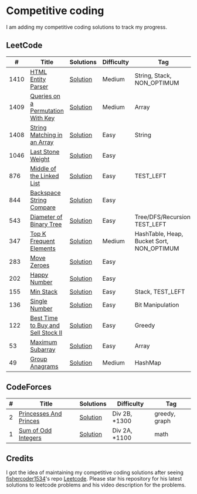 # Competitive coding
I am adding my competitive coding solutions to track my progress. 

## LeetCode

|  #  |      Title     |   Solutions   | Difficulty  | Tag                   
|-----|----------------|---------------|-------------|-------------
|1410|[HTML Entity Parser](https://leetcode.com/problems/html-entity-parser/)|[Solution](../master/src/main/java/com/pacificlion/leetcode/_1410.java) |Medium|String, Stack, NON_OPTIMUM|
|1409|[Queries on a Permutation With Key](https://leetcode.com/problems/queries-on-a-permutation-with-key/)|[Solution](../master/src/main/java/com/pacificlion/leetcode/_1409.java) |Medium|Array|
|1408|[String Matching in an Array](https://leetcode.com/problems/string-matching-in-an-array/)|[Solution](../master/src/main/java/com/pacificlion/leetcode/_1408.java) |Easy|String|
|1046|[Last Stone Weight](https://leetcode.com/problems/last-stone-weight/)|[Solution](../master/src/main/java/com/pacificlion/leetcode/_1046.java) |Easy||
|876|[Middle of the Linked List](https://leetcode.com/problems/middle-of-the-linked-list/)|[Solution](../master/src/main/java/com/pacificlion/leetcode/_876.java) |Easy|TEST_LEFT
|844|[Backspace String Compare](https://leetcode.com/problems/backspace-string-compare/)|[Solution](../master/src/main/java/com/pacificlion/leetcode/_844.java) |Easy|
|543|[Diameter of Binary Tree](https://leetcode.com/problems/diameter-of-binary-tree/)|[Solution](../master/src/main/java/com/pacificlion/leetcode/_543.java) |Easy | Tree/DFS/Recursion, TEST_LEFT
|347|[Top K Frequent Elements](https://leetcode.com/problems/top-k-frequent-elements/)|[Solution](../master/src/main/java/com/pacificlion/leetcode/_347.java)|Medium| HashTable, Heap, Bucket Sort, NON_OPTIMUM
|283|[Move Zeroes](https://leetcode.com/problems/move-zeroes/)|[Solution](../master/src/main/java/com/pacificlion/leetcode/_283.java)|Easy|
|202|[Happy Number](https://leetcode.com/problems/happy-number/)|[Solution](../master/src/main/java/com/pacificlion/leetcode/_202.java)|Easy
|155|[Min Stack](https://leetcode.com/problems/min-stack/)|[Solution](../master/src/main/java/com/fishercoder/solutions/_155.java)|Easy| Stack, TEST_LEFT
|136|[Single Number](https://leetcode.com/problems/single-number/)|[Solution](../master/src/main/java/com/pacificlion/leetcode/_136.java)|Easy | Bit Manipulation
|122|[Best Time to Buy and Sell Stock II](https://leetcode.com/problems/best-time-to-buy-and-sell-stock-ii/)|[Solution](../master/src/main/java/com/pacificlion/leetcode/_122.java)|Easy | Greedy
|53|[Maximum Subarray](https://leetcode.com/problems/maximum-subarray/)|[Solution](../master/src/main/java/com/pacificlion/leetcode/_53.java)|Easy| Array
|49|[Group Anagrams](https://leetcode.com/problems/group-anagrams/)|[Solution](../master/src/main/java/com/pacificlion/leetcode/_49.java)|Medium| HashMap


## CodeForces

|  #  |      Title     |   Solutions   | Difficulty  | Tag                   
|-----|----------------|---------------|-------------|-------------
|2|[Princesses And Princes](https://codeforces.com/contest/1327/problem/B)|[Solution](../master/src/main/java/com/pacificlion/codeforces/PrincessesAndPrinces.java) |Div 2B, *1300|greedy, graph
|1|[Sum of Odd Integers](https://codeforces.com/contest/1327/problem/A)|[Solution](../master/src/main/java/com/pacificlion/codeforces/SumOfOddIntegers.java)|Div 2A, *1100|math

## Credits

I got the idea of maintaining my competitive coding solutions after seeing [fishercoder1534](https://github.com/fishercoder1534/)'s repo [Leetcode](https://github.com/fishercoder1534/Leetcode). Please star his repository for his latest solutions to leetcode problems and his video description for the problems.

